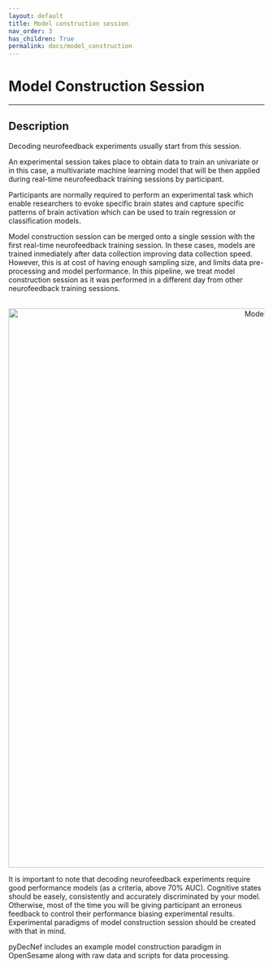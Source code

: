 ```yaml
---
layout: default
title: Model construction session
nav_order: 3
has_children: True
permalink: docs/model_construction
---
```


# Model Construction Session

---

## Description

Decoding neurofeedback experiments usually start from this session.

An experimental session takes place to obtain data to train an univariate or in this case, a multivariate machine learning model that will be then applied during real-time neurofeedback training sessions by participant.

Participants are normally required to perform an experimental task which enable researchers to evoke specific brain states and capture specific patterns of brain activation which can be used to train regression or classification models.

Model construction session can be merged onto a single session with the first real-time neurofeedback training session. In these cases, models are trained inmediately after data collection improving data collection speed. However, this is at cost of having enough sampling size, and limits data pre-processing and model performance. In this pipeline, we treat model construction session as it was performed in a different day from other neurofeedback training sessions.

<center>
<br>
<img src="../assets/images/model_construction_session.png" alt="Model Construction Session" width="1100">
</center>

It is important to note that decoding neurofeedback experiments require good performance models (as a criteria, above 70% AUC). Cognitive states should be easely, consistently and accurately discriminated by your model. Otherwise, most of the time you will be giving participant an erroneus feedback to control their performance biasing experimental results. Experimental paradigms of model construction session should be created with that in mind.

pyDecNef includes an example model construction paradigm in OpenSesame along with raw data and scripts for data processing.